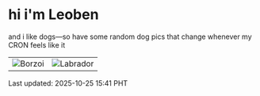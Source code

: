 # hi i'm Leoben

and i like dogs—so have some random dog pics that change whenever my CRON feels like it

|  |  |
|--------|----------|
| ![Borzoi](https://random-dog-vercel.vercel.app/api/random-borzoi?v=1761378096) | ![Labrador](https://random-dog-vercel.vercel.app/api/random-labrador?v=1761378096) |

Last updated: 2025-10-25 15:41 PHT
